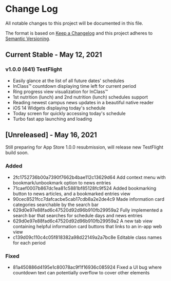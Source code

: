 # Change Log
All notable changes to this project will be documented in this file.
 
The format is based on [Keep a Changelog](http://keepachangelog.com/)
and this project adheres to [Semantic Versioning](http://semver.org/).

## Current Stable - May 12, 2021
### v1.0.0 (641) TestFlight

- Easily glance at the list of all future dates' schedules
- InClass™ countdown displaying time left for current period
- Ring progress view visualization for InClass™
- 1st nutrition (lunch) and 2nd nutrition (lunch) schedules support
- Reading newest campus news updates in a beautiful native reader
- iOS 14 Widgets displaying today's schedule
- Today screen for quickly accessing today's schedule
- Turbo fast app launching and loading

## [Unreleased] - May 16, 2021
 
Still preparing for App Store 1.0.0 resubmission, will release new TestFlight build soon.
 
### Added
- 2fc1752736b00a7390f7662b4bae112c13629d64 Add context menu with bookmark/unbookmark option to news entries
- 71caef0007b867dc1ea81c5881bf85128fc9f524 Added bookmarking button to news articles, and a bookmarked entries view
- 90cec8521fcc7dafcacbe5cab17cdb8a2e2de4c9 Made information card categories searchable by the search bar
- 629d0e97e88fad6c47520d92d96b910fb29959a2 Fully implemented a search bar that searches for schedule days and news entries
- 629d0e97e88fad6c47520d92d96b910fb29959a2 A new tab view containing helpful information card buttons that links to an in-app web view
- c139d09c110c4c05f818382a98d22149a2a7bc8e Editable class names for each period


### Fixed
- 81a450886d4195e1c80078ac9f1f16936c085924 Fixed a UI bug where countdown text can potentially overflow to cover other elements

